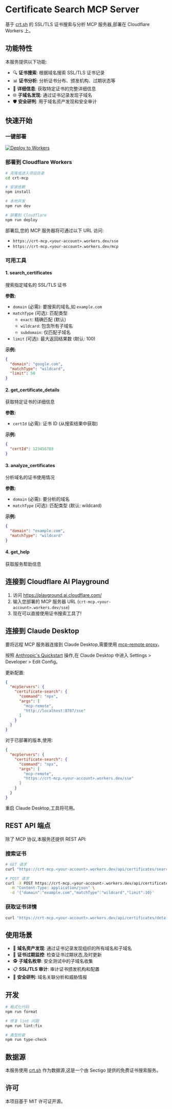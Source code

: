 # Certificate Search MCP Server

基于 [crt.sh](https://crt.sh) 的 SSL/TLS 证书搜索与分析 MCP 服务器,部署在 Cloudflare Workers 上。

## 功能特性

本服务提供以下功能:

- 🔍 **证书搜索**: 根据域名搜索 SSL/TLS 证书记录
- 📊 **证书分析**: 分析证书分布、颁发机构、过期状态等
- 🔬 **详细信息**: 获取特定证书的完整详细信息
- 🌐 **子域名发现**: 通过证书记录发现子域名
- 🛡️ **安全研判**: 用于域名资产发现和安全审计

## 快速开始

### 一键部署

[![Deploy to Workers](https://deploy.workers.cloudflare.com/button)](https://deploy.workers.cloudflare.com/?url=https://github.com/Randark-JMT/crt-mcp)

### 部署到 Cloudflare Workers

```bash
# 克隆或进入项目目录
cd crt-mcp

# 安装依赖
npm install

# 本地开发
npm run dev

# 部署到 Cloudflare
npm run deploy
```

部署后,您的 MCP 服务器将可通过以下 URL 访问:

- `https://crt-mcp.<your-account>.workers.dev/sse`
- `https://crt-mcp.<your-account>.workers.dev/mcp`

### 可用工具

#### 1. search_certificates

搜索指定域名的 SSL/TLS 证书

**参数:**

- `domain` (必需): 要搜索的域名,如 `example.com`
- `matchType` (可选): 匹配类型
  - `exact`: 精确匹配 (默认)
  - `wildcard`: 包含所有子域名
  - `subdomain`: 仅匹配子域名
- `limit` (可选): 最大返回结果数 (默认: 100)

**示例:**

```json
{
  "domain": "google.com",
  "matchType": "wildcard",
  "limit": 50
}
```

#### 2. get_certificate_details

获取特定证书的详细信息

**参数:**

- `certId` (必需): 证书 ID (从搜索结果中获取)

**示例:**

```json
{
  "certId": 123456789
}
```

#### 3. analyze_certificates

分析域名的证书使用情况

**参数:**

- `domain` (必需): 要分析的域名
- `matchType` (可选): 匹配类型 (默认: wildcard)

**示例:**

```json
{
  "domain": "example.com",
  "matchType": "wildcard"
}
```

#### 4. get_help

获取服务帮助信息

## 连接到 Cloudflare AI Playground

1. 访问 <https://playground.ai.cloudflare.com/>
2. 输入您部署的 MCP 服务器 URL (`crt-mcp.<your-account>.workers.dev/sse`)
3. 现在可以直接使用证书搜索工具了!

## 连接到 Claude Desktop

要将远程 MCP 服务器连接到 Claude Desktop,需要使用 [mcp-remote proxy](https://www.npmjs.com/package/mcp-remote)。

按照 [Anthropic's Quickstart](https://modelcontextprotocol.io/quickstart/user) 操作,在 Claude Desktop 中进入 Settings > Developer > Edit Config。

更新配置:

```json
{
  "mcpServers": {
    "certificate-search": {
      "command": "npx",
      "args": [
        "mcp-remote",
        "http://localhost:8787/sse"
      ]
    }
  }
}
```

对于已部署的版本,使用:

```json
{
  "mcpServers": {
    "certificate-search": {
      "command": "npx",
      "args": [
        "mcp-remote",
        "https://crt-mcp.<your-account>.workers.dev/sse"
      ]
    }
  }
}
```

重启 Claude Desktop,工具将可用。

## REST API 端点

除了 MCP 协议,本服务还提供 REST API:

### 搜索证书

```bash
# GET 请求
curl "https://crt-mcp.<your-account>.workers.dev/api/certificates/search?domain=example.com&matchType=wildcard&limit=10"

# POST 请求
curl -X POST https://crt-mcp.<your-account>.workers.dev/api/certificates/search \
  -H "Content-Type: application/json" \
  -d '{"domain":"example.com","matchType":"wildcard","limit":10}'
```

### 获取证书详情

```bash
curl "https://crt-mcp.<your-account>.workers.dev/api/certificates/details?certId=123456789"
```

## 使用场景

- 🔐 **域名资产发现**: 通过证书记录发现组织的所有域名和子域名
- 📅 **证书过期监控**: 检查证书过期状态,及时更新
- 🕵️ **子域名枚举**: 安全测试中的子域名收集
- 📋 **SSL/TLS 审计**: 审计证书颁发机构和配置
- 🎯 **安全研判**: 域名关联分析和威胁情报

## 开发

```bash
# 格式化代码
npm run format

# 修复 lint 问题
npm run lint:fix

# 类型检查
npm run type-check
```

## 数据源

本服务使用 [crt.sh](https://crt.sh) 作为数据源,这是一个由 Sectigo 提供的免费证书搜索服务。

## 许可

本项目基于 MIT 许可证开源。
